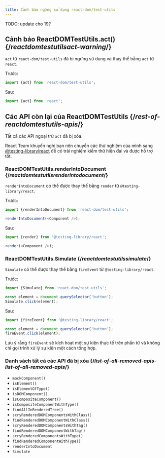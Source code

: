 ```yaml
---
title: Cảnh báo ngừng sử dụng react-dom/test-utils
---
```


TODO: update cho 19?

## Cảnh báo ReactDOMTestUtils.act() {/*reactdomtestutilsact-warning*/}

`act` từ `react-dom/test-utils` đã bị ngừng sử dụng và thay thế bằng `act` từ `react`.

Trước:

```js
import {act} from 'react-dom/test-utils';
```

Sau:

```js
import {act} from 'react';
```

## Các API còn lại của ReactDOMTestUtils {/*rest-of-reactdomtestutils-apis*/}

Tất cả các API ngoại trừ `act` đã bị xóa.

React Team khuyến nghị bạn nên chuyển các thử nghiệm của mình sang [@testing-library/react](https://testing-library.com/docs/react-testing-library/intro/) để có trải nghiệm kiểm thử hiện đại và được hỗ trợ tốt.

### ReactDOMTestUtils.renderIntoDocument {/*reactdomtestutilsrenderintodocument*/}

`renderIntoDocument` có thể được thay thế bằng `render` từ `@testing-library/react`.

Trước:

```js
import {renderIntoDocument} from 'react-dom/test-utils';

renderIntoDocument(<Component />);
```

Sau:

```js
import {render} from '@testing-library/react';

render(<Component />);
```

### ReactDOMTestUtils.Simulate {/*reactdomtestutilssimulate*/}

`Simulate` có thể được thay thế bằng `fireEvent` từ `@testing-library/react`.

Trước:

```js
import {Simulate} from 'react-dom/test-utils';

const element = document.querySelector('button');
Simulate.click(element);
```

Sau:

```js
import {fireEvent} from '@testing-library/react';

const element = document.querySelector('button');
fireEvent.click(element);
```

Lưu ý rằng `fireEvent` sẽ kích hoạt một sự kiện thực tế trên phần tử và không chỉ gọi trình xử lý sự kiện một cách tổng hợp.

### Danh sách tất cả các API đã bị xóa {/*list-of-all-removed-apis-list-of-all-removed-apis*/}

- `mockComponent()`
- `isElement()`
- `isElementOfType()`
- `isDOMComponent()`
- `isCompositeComponent()`
- `isCompositeComponentWithType()`
- `findAllInRenderedTree()`
- `scryRenderedDOMComponentsWithClass()`
- `findRenderedDOMComponentWithClass()`
- `scryRenderedDOMComponentsWithTag()`
- `findRenderedDOMComponentWithTag()`
- `scryRenderedComponentsWithType()`
- `findRenderedComponentWithType()`
- `renderIntoDocument`
- `Simulate`
